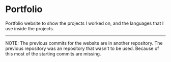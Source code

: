 # Portfolio
Portfolio website to show the projects I worked on, and the languages that I use inside the projects.


--- 
NOTE: The previous commits for the website are in another repository. The previous repository was an repository that wasn't to be used. Because of this most of the starting commits are missing.
